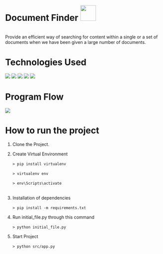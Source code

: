 # Document Finder <img src=https://user-images.githubusercontent.com/82633814/219828376-ae4aa92f-4431-4af2-bab5-1ccb6aa58847.gif height="50px" width="50px">

<br>
Provide an efficient way of searching for content within a single or a set of documents when we have been given a large number of documents.


# Technologies Used
<p float = "left">
<img src="https://img.shields.io/badge/Flask-000000?style=for-the-badge&logo=flask&logoColor=white"/>
<img src="https://img.shields.io/badge/SQLite-07405E?style=for-the-badge&logo=sqlite&logoColor=white"/>  
<img src = "https://img.shields.io/badge/javascript-%23323330.svg?style=for-the-badge&logo=javascript&logoColor=%23F7DF1E"/>  
<img src="https://img.shields.io/badge/css3-%231572B6.svg?style=for-the-badge&logo=css3&logoColor=white" />
<img src="https://img.shields.io/badge/html5-%23E34F26.svg?style=for-the-badge&logo=html5&logoColor=white" />
 
</p>

# Program Flow

<img src="https://user-images.githubusercontent.com/82633814/219828833-4287e7bf-346f-4481-bf82-c89263b85a01.png">

# How to run the project
1. Clone the Project.
2. Create Virtual Environment
<br></br>
   ```> pip install virtualenv```
   <br></br>
   ```> virtualenv env```
   <br></br>
   ```> env\Scripts\activate```
 <br></br>  
 3. Installation of dependencies
 <br></br>
```> pip install -m requirements.txt```   

 4. Run initial_file.py through this command
 <br></br>
```> python initial_file.py```


 5. Start Project
 <br></br>
```> python src/app.py```








